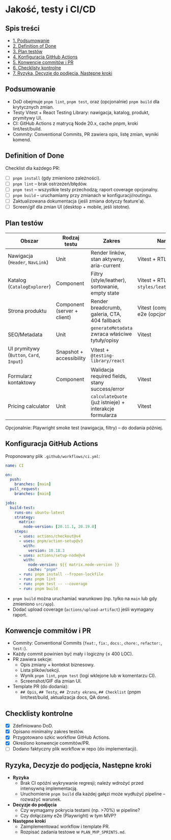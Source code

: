 # Jakość, testy i CI/CD

## Spis treści
- [1. Podsumowanie](#podsumowanie)
- [2. Definition of Done](#definition-of-done)
- [3. Plan testów](#plan-testow)
- [4. Konfiguracja GitHub Actions](#konfiguracja-github-actions)
- [5. Konwencje commitów i PR](#konwencje-commitow-i-pr)
- [6. Checklisty kontrolne](#checklisty-kontrolne)
- [7. Ryzyka, Decyzje do podjęcia, Następne kroki](#ryzyka-decyzje-do-podjecia-nastepne-kroki)

## Podsumowanie
- DoD obejmuje `pnpm lint`, `pnpm test`, oraz (opcjonalnie) `pnpm build` dla krytycznych zmian.
- Testy Vitest + React Testing Library: nawigacja, katalog, produkt, prymitywy UI.
- CI: GitHub Actions z matrycą Node 20.x, cache pnpm, kroki lint/test/build.
- Commity: Conventional Commits, PR zawiera opis, listę zmian, wyniki komend.

## Definition of Done
Checklist dla każdego PR:
- [ ] `pnpm install` (gdy zmieniono zależności).
- [ ] `pnpm lint` – brak ostrzeżeń/błędów.
- [ ] `pnpm test` – wszystkie testy przechodzą; raport coverage opcjonalny.
- [ ] `pnpm build` – uruchamiamy przy zmianach w konfiguracji/routingu.
- [ ] Zaktualizowana dokumentacja (jeśli zmiana dotyczy feature'a).
- [ ] Screen/gif dla zmian UI (desktop + mobile, jeśli istotne).

## Plan testów
| Obszar | Rodzaj testu | Zakres | Narzędzie |
| --- | --- | --- | --- |
| Nawigacja (`Header`, `NavLink`) | Unit | Render linków, stan aktywny, aria-current | Vitest + RTL |
| Katalog (`CatalogExplorer`) | Component | Filtry (style/leather), sortowanie, empty state | Vitest + RTL (mock `styles/leathers/products`) |
| Strona produktu | Component (server + client) | Render breadcrumb, galeria, CTA, 404 fallback | Vitest (component tests) / e2e (opcjonalnie) |
| SEO/Metadata | Unit | `generateMetadata` zwraca właściwe tytuły/opisy | Vitest |
| UI prymitywy (`Button`, `Card`, `Input`) | Snapshot + accessibility | Vitest + `@testing-library/react` |
| Formularz kontaktowy | Component | Walidacja required fields, stany success/error | Vitest |
| Pricing calculator | Unit | `calculateQuote` (już istnieje) + interakcje formularza | Vitest |

Opcjonalnie: Playwright smoke test (nawigacja, filtry) – do dodania później.

## Konfiguracja GitHub Actions
Proponowany plik `.github/workflows/ci.yml`:
```yaml
name: CI

on:
  push:
    branches: [main]
  pull_request:
    branches: [main]

jobs:
  build-test:
    runs-on: ubuntu-latest
    strategy:
      matrix:
        node-version: [20.11.1, 20.19.0]
    steps:
      - uses: actions/checkout@v4
      - uses: pnpm/action-setup@v3
        with:
          version: 10.18.3
      - uses: actions/setup-node@v4
        with:
          node-version: ${{ matrix.node-version }}
          cache: "pnpm"
      - run: pnpm install --frozen-lockfile
      - run: pnpm lint
      - run: pnpm test -- --coverage
      - run: pnpm build
```
- `pnpm build` można uruchamiać warunkowo (np. tylko na `main` lub gdy zmieniono `src/app`).
- Dodać upload coverage (`actions/upload-artifact`) jeśli wymagany raport.

## Konwencje commitów i PR
- Commity: Conventional Commits (`feat:`, `fix:`, `docs:`, `chore:`, `refactor:`, `test:`).
- Każdy commit powinien być mały i logiczny (≤ 400 LOC).
- PR zawiera sekcje:
  - Opis zmiany + kontekst biznesowy.
  - Lista plików/sekcji.
  - Wynik `pnpm lint`, `pnpm test` (logi wklejone lub w komentarzu CI).
  - Screenshot/GIF dla zmian UI.
- Template PR (do dodania):
  - `## Opis`, `## Testy`, `## Zrzuty ekranu`, `## Checklist` (pnpm lint/test/build, aktualizacja docs, QA done).

## Checklisty kontrolne
- [x] Zdefiniowano DoD.
- [x] Opisano minimalny zakres testów.
- [x] Przygotowano szkic workflow GitHub Actions.
- [x] Określono konwencje commitów/PR.
- [ ] Dodano faktyczny plik workflow w repo (do implementacji).

## Ryzyka, Decyzje do podjęcia, Następne kroki
- **Ryzyka**
  - Brak CI opóźni wykrywanie regresji; należy wdrożyć przed intensywną implementacją.
  - Uruchomienie `pnpm build` dla każdej gałęzi może wydłużyć pipeline – rozważyć warunek.
- **Decyzje do podjęcia**
  - Czy wymagamy pokrycia testami (np. >70%) w pipeline?
  - Czy dołączamy e2e (Playwright) w tym MVP?
- **Następne kroki**
  - Zaimplementować workflow i template PR.
  - Rozpisać zadania testowe w `PLAN_MVP_SPRINTS.md`.
